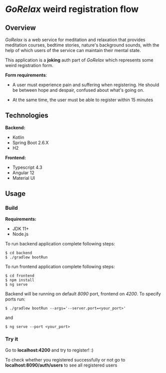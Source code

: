 # *GoRelax* weird registration flow

## Overview 

*GoRelax* is a web service for meditation and relaxation that provides meditation courses, bedtime stories, nature's background sounds, with the help of which users of the service can maintain their mental state.

This application is a **joking** auth part of *GoRelax* which represents some weird registration form.

**Form requirements**:

* A user must experience pain and suffering when registering. He should be between hope and despair,
confused about what's going on.

* At the same time, the user must be able to register within 15 minutes

## Technologies

**Backend:**
* Kotlin
* Spring Boot 2.6.X
* H2

**Frontend:**
* Typescript 4.3
* Angular 12
* Material UI

## Usage

### Build

**Requirements:**

* JDK 11+
* Node.js

To run backend application complete following steps:
```
$ cd backend
$ ./gradlew bootRun 
```

To run frontend application complete following steps:

```
$ cd frontend
$ npm install
$ ng serve 
```

Backend will be running on default *8090* port, frontend on *4200*. To specify ports run:

```
$ ./gradlew bootRun --args='--server.port=<your_port>'
```
and
```
$ ng serve --port <your_port>
```

### Try it

Go to **localhost:4200** and try to register! :)

To check whether you registered successfully or not go to **localhost:8090/auth/users** to see all registered users
